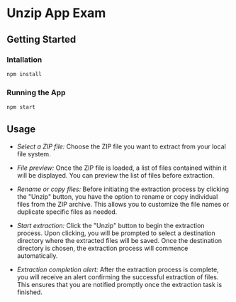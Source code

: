 # Unzip App Exam

## Getting Started

### Intallation

```bash
npm install
```

### Running the App

```bash
npm start
```

## Usage

- *Select a ZIP file:* Choose the ZIP file you want to extract from your local file system.

- *File preview:* Once the ZIP file is loaded, a list of files contained within it will be displayed. You can preview the list of files before extraction.

- *Rename or copy files:* Before initiating the extraction process by clicking the "Unzip" button, you have the option to rename or copy individual files from the ZIP archive. This allows you to customize the file names or duplicate specific files as needed.

- *Start extraction:* Click the "Unzip" button to begin the extraction process. Upon clicking, you will be prompted to select a destination directory where the extracted files will be saved. Once the destination directory is chosen, the extraction process will commence automatically.

- *Extraction completion alert:* After the extraction process is complete, you will receive an alert confirming the successful extraction of files. This ensures that you are notified promptly once the extraction task is finished.

